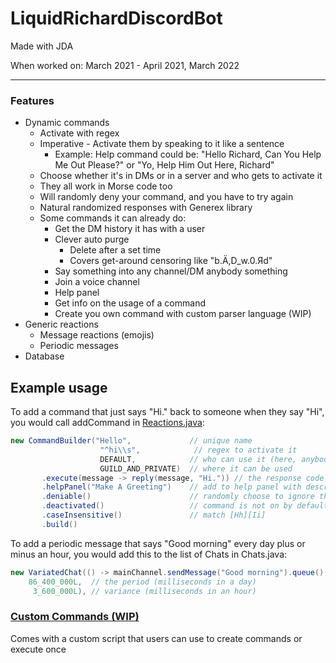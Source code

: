 # LiquidRichardDiscordBot
Made with JDA

When worked on: March 2021 - April 2021, March 2022

- - -

### Features

* Dynamic commands
  * Activate with regex
  * Imperative - Activate them by speaking to it like a sentence
    * Example: Help command could be: "Hello Richard, Can You Help Me Out Please?" or "Yo, Help Him Out Here, Richard"
  * Choose whether it's in DMs or in a server and who gets to activate it
  * They all work in Morse code too
  * Will randomly deny your command, and you have to try again
  * Natural randomized responses with Generex library
  * Some commands it can already do:
    * Get the DM history it has with a user
    * Clever auto purge
      * Delete after a set time
      * Covers get-around censoring like "b.Ä,D_w.0.Яd"
    * Say something into any channel/DM anybody something
    * Join a voice channel
    * Help panel
    * Get info on the usage of a command
    * Create you own command with custom parser language (WIP)
* Generic reactions
  * Message reactions (emojis)
  * Periodic messages
* Database

## Example usage

To add a command that just says "Hi." back to someone when they say "Hi",
you would call addCommand in [Reactions.java](src/main/java/com/wordpress/brancodes/messaging/reactions/Reactions.java):
```java
new CommandBuilder("Hello",             // unique name
                    "^hi\\s",            // regex to activate it
                    DEFAULT,            // who can use it (here, anybody can)
                    GUILD_AND_PRIVATE)  // where it can be used
       .execute(message -> reply(message, "Hi.")) // the response code
       .helpPanel("Make A Greeting")    // add to help panel with description
       .deniable()                      // randomly choose to ignore their greeting
       .deactivated()                   // command is not on by default
       .caseInsensitive()               // match [Hh][Ii]
       .build()
```

To add a periodic message that says "Good morning" every day plus or minus an hour,
you would add this to the list of Chats in Chats.java:

```java
new VariatedChat(() -> mainChannel.sendMessage("Good morning").queue(),
    86_400_000L,  // the period (milliseconds in a day)
     3_600_000L), // variance (milliseconds in an hour)
```

### [Custom Commands (WIP)](src/main/java/com/wordpress/brancodes/messaging/reactions/commands/custom/custom_command.md)

Comes with a custom script that users can use to create commands or execute once


